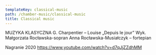 ```yaml
---
templateKey: classical-music
path: /chamber-music/classical-music
title: Classical music
---
```


MUZYKA KLASYCZNA
G. Charpentier – Louise „Depuis le jour”
Wyk. Małgorzata Rocławska-sopran
Anna Rocławska-Musiałczyk – fortepian

Nagranie 2020
https://www.youtube.com/watch?v=d7qJjZZdhMM


